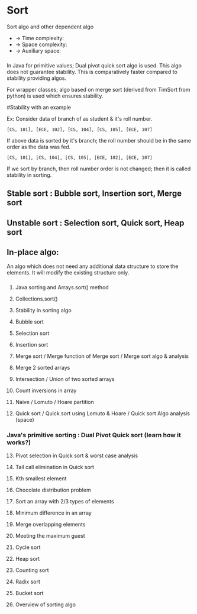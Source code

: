 # Sort
Sort algo and other dependent algo

* -> Time complexity:	
* -> Space complexity:	
* -> Auxiliary space:

###
 
In Java for primitive values; Dual pivot quick sort algo is used. This algo does not guarantee stability. This is comparatively
faster compared to stability providing algos.

For wrapper classes; algo based on merge sort (derived from TimSort from python) is used which ensures stability. 

#Stability with an example

Ex: Consider data of branch of as student & it's roll number.
	
	[CS, 101], [ECE, 102], [CS, 104], [CS, 105], [ECE, 107] 

If above data is sorted by it's branch; the roll number should be in the same order as the data was fed.

	[CS, 101], [CS, 104], [CS, 105], [ECE, 102], [ECE, 107]
	
If we sort by branch, then roll number order is not changed; then it is called stability in sorting.	 

## Stable sort : Bubble sort, Insertion sort, Merge sort

## Unstable sort : Selection sort, Quick sort, Heap sort  

## In-place algo: 
An algo which does not need any additional data structure to store the elements. It will modify the existing structure only.

 
###

1. Java sorting and Arrays.sort() method

2. Collections.sort()

3. Stability in sorting algo

4. Bubble sort

5. Selection sort

6. Insertion sort

7. Merge sort / Merge function of Merge sort / Merge sort algo & analysis

8. Merge 2 sorted arrays

9. Intersection / Union of two sorted arrays

10. Count inversions in array

11. Naive / Lomuto / Hoare  partition

12. Quick sort / Quick sort using Lomuto & Hoare / Quick sort Algo analysis (space)   

### Java's primitive sorting : Dual Pivot Quick sort (learn how it works?)

13. Pivot selection in Quick sort & worst case analysis

14. Tail call elimination in Quick sort

15. Kth smallest element

16. Chocolate distribution problem

17. Sort an array with 2/3 types of elements

18. Minimum difference in an array

19. Merge overlapping elements

20. Meeting the maximum guest

21. Cycle sort

22. Heap sort

23. Counting sort

24. Radix sort

25. Bucket sort

26. Overview of sorting algo